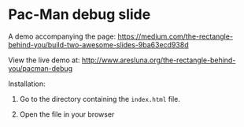 Pac-Man debug slide
========================

A demo accompanying the page: https://medium.com/the-rectangle-behind-you/build-two-awesome-slides-9ba63ecd938d

View the live demo at: http://www.aresluna.org/the-rectangle-behind-you/pacman-debug

Installation:

1. Go to the directory containing the ```index.html``` file.

2. Open the file in your browser

